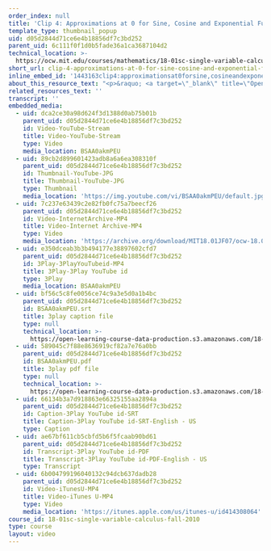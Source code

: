 ```yaml
---
order_index: null
title: 'Clip 4: Approximations at 0 for Sine, Cosine and Exponential Functions'
template_type: thumbnail_popup
uid: d05d2844d71ce6e4b18856df7c3bd252
parent_uid: 6c111f0f1d0b5fade36a1ca3687104d2
technical_location: >-
  https://ocw.mit.edu/courses/mathematics/18-01sc-single-variable-calculus-fall-2010/unit-2-applications-of-differentiation/part-a-approximation-and-curve-sketching/session-23-linear-approximation/clip-4-approximations-at-0-for-sine-cosine-and-exponential-functions
short_url: clip-4-approximations-at-0-for-sine-cosine-and-exponential-functions
inline_embed_id: '1443163clip4:approximationsat0forsine,cosineandexponentialfunctions67728090'
about_this_resource_text: "<p>&raquo; <a target=\"_blank\" title=\"Open in a new window.\" href=\"./resolveuid/5b82e4d8781ce4a188cc5a88e2cf4c07\">Accompanying Notes (PDF)</a></p>\r\n<p class=\"scholar_medsm\">From Lecture 9 of <a href=\"http://ocw.mit.edu/courses/mathematics/18-01-single-variable-calculus-fall-2006/video-lectures/\"><em>18.01 Single Variable Calculus, Fall 2006</em></a></p>"
related_resources_text: ''
transcript: ''
embedded_media:
  - uid: dca2ce30a98d624f3d1388d0ab75b01b
    parent_uid: d05d2844d71ce6e4b18856df7c3bd252
    id: Video-YouTube-Stream
    title: Video-YouTube-Stream
    type: Video
    media_location: BSAA0akmPEU
  - uid: 89cb2d899601423adb8a6a6ea308310f
    parent_uid: d05d2844d71ce6e4b18856df7c3bd252
    id: Thumbnail-YouTube-JPG
    title: Thumbnail-YouTube-JPG
    type: Thumbnail
    media_location: 'https://img.youtube.com/vi/BSAA0akmPEU/default.jpg'
  - uid: 7c237e63439c2e82fb0fc75a7beecf26
    parent_uid: d05d2844d71ce6e4b18856df7c3bd252
    id: Video-InternetArchive-MP4
    title: Video-Internet Archive-MP4
    type: Video
    media_location: 'https://archive.org/download/MIT18.01JF07/ocw-18.01-f07-lec09_300k.mp4'
  - uid: e350dceab3b3b494177e38897602cfd7
    parent_uid: d05d2844d71ce6e4b18856df7c3bd252
    id: 3Play-3PlayYouTubeid-MP4
    title: 3Play-3Play YouTube id
    type: 3Play
    media_location: BSAA0akmPEU
  - uid: bf56c5c8fe0056ce74c9a3e5d0a1b4bc
    parent_uid: d05d2844d71ce6e4b18856df7c3bd252
    id: BSAA0akmPEU.srt
    title: 3play caption file
    type: null
    technical_location: >-
      https://open-learning-course-data-production.s3.amazonaws.com/18-01sc-single-variable-calculus-fall-2010/f25c90ec2ea21d9254fbff28dd6710b8_BSAA0akmPEU.srt
  - uid: 589045c7f88e8636919cf82a7e76a0bb
    parent_uid: d05d2844d71ce6e4b18856df7c3bd252
    id: BSAA0akmPEU.pdf
    title: 3play pdf file
    type: null
    technical_location: >-
      https://open-learning-course-data-production.s3.amazonaws.com/18-01sc-single-variable-calculus-fall-2010/307bdb599cbf1a8a3395c0d2a02ef337_BSAA0akmPEU.pdf
  - uid: 66134b3a7d918863e66325155aa2894a
    parent_uid: d05d2844d71ce6e4b18856df7c3bd252
    id: Caption-3Play YouTube id-SRT
    title: Caption-3Play YouTube id-SRT-English - US
    type: Caption
  - uid: ae67bf611cb5cbfd5b6f5fcaab90bd61
    parent_uid: d05d2844d71ce6e4b18856df7c3bd252
    id: Transcript-3Play YouTube id-PDF
    title: Transcript-3Play YouTube id-PDF-English - US
    type: Transcript
  - uid: 6b004799196040132c94dcb637dadb28
    parent_uid: d05d2844d71ce6e4b18856df7c3bd252
    id: Video-iTunesU-MP4
    title: Video-iTunes U-MP4
    type: Video
    media_location: 'https://itunes.apple.com/us/itunes-u/id414308064'
course_id: 18-01sc-single-variable-calculus-fall-2010
type: course
layout: video
---
```

